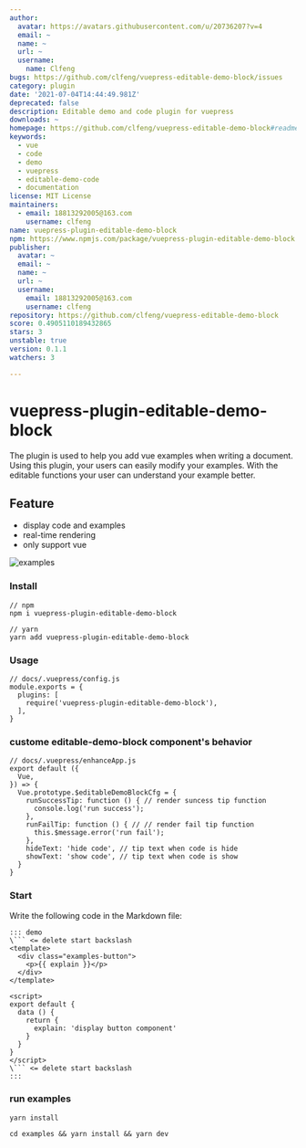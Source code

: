 ```yaml
---
author:
  avatar: https://avatars.githubusercontent.com/u/20736207?v=4
  email: ~
  name: ~
  url: ~
  username:
    name: Clfeng
bugs: https://github.com/clfeng/vuepress-editable-demo-block/issues
category: plugin
date: '2021-07-04T14:44:49.981Z'
deprecated: false
description: Editable demo and code plugin for vuepress
downloads: ~
homepage: https://github.com/clfeng/vuepress-editable-demo-block#readme
keywords:
  - vue
  - code
  - demo
  - vuepress
  - editable-demo-code
  - documentation
license: MIT License
maintainers:
  - email: 18813292005@163.com
    username: clfeng
name: vuepress-plugin-editable-demo-block
npm: https://www.npmjs.com/package/vuepress-plugin-editable-demo-block
publisher:
  avatar: ~
  email: ~
  name: ~
  url: ~
  username:
    email: 18813292005@163.com
    username: clfeng
repository: https://github.com/clfeng/vuepress-editable-demo-block
score: 0.4905110189432865
stars: 3
unstable: true
version: 0.1.1
watchers: 3

---
```


# vuepress-plugin-editable-demo-block
The plugin is used to help you add vue examples when writing a document. 
Using this plugin, your users can easily modify your examples.
With the editable functions your user can understand your example better.

## Feature
- display code and examples
- real-time rendering
- only support vue

![examples](./examples.gif)


### Install
```
// npm 
npm i vuepress-plugin-editable-demo-block

// yarn 
yarn add vuepress-plugin-editable-demo-block
```

### Usage 
```
// docs/.vuepress/config.js
module.exports = {
  plugins: [
    require('vuepress-plugin-editable-demo-block'),
  ],
}
```

### custome editable-demo-block component's behavior
```
// docs/.vuepress/enhanceApp.js
export default ({
  Vue, 
}) => {
  Vue.prototype.$editableDemoBlockCfg = {
    runSuccessTip: function () { // render suncess tip function
      console.log('run success');
    },
    runFailTip: function () { // // render fail tip function
      this.$message.error('run fail');
    },
    hideText: 'hide code', // tip text when code is hide
    showText: 'show code', // tip text when code is show
  }
}
```

### Start
Write the following code in the Markdown file:

```
::: demo 
\``` <= delete start backslash
<template>
  <div class="examples-button">
    <p>{{ explain }}</p>
  </div>
</template>

<script>
export default {
  data () {
    return {
      explain: 'display button component'
    }
  }
}
</script>
\``` <= delete start backslash
:::

```

### run examples
`yarn install`

`cd examples && yarn install && yarn dev`

